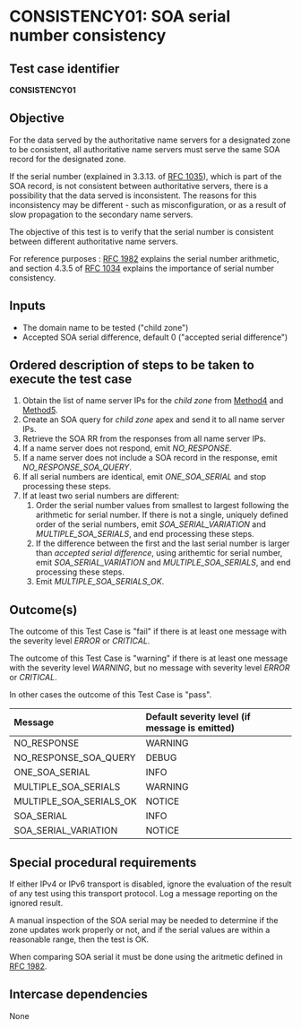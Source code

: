 # CONSISTENCY01: SOA serial number consistency

## Test case identifier

**CONSISTENCY01**

## Objective

For the data served by the authoritative name servers for a designated zone
to be consistent, all authoritative name servers must serve the same SOA
record for the designated zone.   

If the serial number (explained in 3.3.13. of [RFC 1035]), 
which is part of the SOA record, is not consistent between authoritative servers, 
there is a possibility that the data served is inconsistent. The reasons for this 
inconsistency may be different - such as misconfiguration, or as a result of slow 
propagation to the secondary name servers.

The objective of this test is to verify that the serial number is consistent
between different authoritative name servers.

For reference purposes : [RFC 1982]
explains the serial number arithmetic, and section 4.3.5 of 
[RFC 1034] explains the importance of
serial number consistency.

## Inputs

* The domain name to be tested ("child zone")
* Accepted SOA serial difference, default 0 ("accepted serial difference")

## Ordered description of steps to be taken to execute the test case

 1. Obtain the list of name server IPs for the *child zone* from [Method4] 
    and [Method5].
 2. Create an SOA query for *child zone* apex and send it to all name 
    server IPs.
 3. Retrieve the SOA RR from the responses from all name server IPs.
 4. If a name server does not respond, emit *NO_RESPONSE*.
 5. If a name server does not include a SOA record in the response,
    emit *NO_RESPONSE_SOA_QUERY*.
 6. If all serial numbers are identical, emit *ONE_SOA_SERIAL* and stop
    processing these steps.
 7. If at least two serial numbers are different:
    1. Order the serial number values from smallest to largest following
       the arithmetic for serial number.
       If there is not a single, uniquely defined order of the serial 
       numbers, emit *SOA_SERIAL_VARIATION* and *MULTIPLE_SOA_SERIALS*, 
       and end processing these steps.
    2. If the difference between the first and the last serial number
       is larger than *accepted serial difference*, using arithemtic
       for serial number, emit *SOA_SERIAL_VARIATION* and 
       *MULTIPLE_SOA_SERIALS*, and end processing these steps.
    3. Emit *MULTIPLE_SOA_SERIALS_OK*.


## Outcome(s)

The outcome of this Test Case is "fail" if there is at least one message
with the severity level *ERROR* or *CRITICAL*.

The outcome of this Test Case is "warning" if there is at least one message
with the severity level *WARNING*, but no message with severity level
*ERROR* or *CRITICAL*.

In other cases the outcome of this Test Case is "pass".

Message                       | Default severity level (if message is emitted)
:-----------------------------|:-----------------------------------
NO_RESPONSE                   | WARNING
NO_RESPONSE_SOA_QUERY         | DEBUG
ONE_SOA_SERIAL                | INFO
MULTIPLE_SOA_SERIALS          | WARNING
MULTIPLE_SOA_SERIALS_OK       | NOTICE
SOA_SERIAL                    | INFO
SOA_SERIAL_VARIATION          | NOTICE


## Special procedural requirements	

If either IPv4 or IPv6 transport is disabled, ignore the evaluation of the
result of any test using this transport protocol. Log a message reporting
on the ignored result.

A manual inspection of the SOA serial may be needed to determine if the zone
updates work properly or not, and if the serial values are within a
reasonable range, then the test is OK.

When comparing SOA serial it must be done using the aritmetic defined in
[RFC 1982].


## Intercase dependencies

None

[RFC 1034]: https://tools.ietf.org/html/rfc1035

[RFC 1035]: https://tools.ietf.org/html/rfc1035

[RFC 1982]: https://tools.ietf.org/html/rfc1982 

[Method4]: ../Methods.md#method-4-obtain-glue-address-records-from-parent

[Method5]: ../Methods.md#method-5-obtain-the-name-server-address-records-from-child


